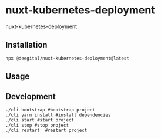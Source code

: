 # nuxt-kubernetes-deployment
nuxt-kubernetes-deployment

## Installation
```shell
npx @deegital/nuxt-kubernetes-deployment@latest
```

## Usage
<!-- @TODO -->

## Development
```shell
./cli bootstrap #bootstrap project
./cli yarn install #install dependencies
./cli start #start project
./cli stop #stop project
./cli restart  #restart project
```